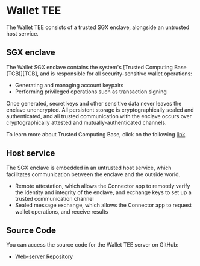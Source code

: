 # Wallet TEE

The Wallet TEE consists of a trusted SGX enclave, alongside an untrusted host service.

## SGX enclave

The Wallet SGX enclave contains the system's [Trusted Computing Base (TCB)][TCB], and is responsible for all security-sensitive wallet operations:

- Generating and managing account keypairs
- Performing privileged operations such as transaction signing

Once generated, secret keys and other sensitive data never leaves the enclave unencrypted. All persistent storage is cryptographically sealed and authenticated, and all trusted communication with the enclave occurs over cryptographically attested and mutually-authenticated channels.

To learn more about Trusted Computing Base, click on the following [link](https://en.wikipedia.org/wiki/Trusted_computing_base).

## Host service

The SGX enclave is embedded in an untrusted host service, which facilitates communication between the enclave and the outside world.

* Remote attestation, which allows the Connector app to remotely verify the identity and integrity of the enclave, and exchange keys to set up a trusted communication channel
* Sealed message exchange, which allows the Connector app to request wallet operations, and receive results

## Source Code

You can access the source code for the Wallet TEE server on GitHub:

* [Web-server Repository](https://github.com/ntls-io/nautilus-wallet/tree/main/web-server)
